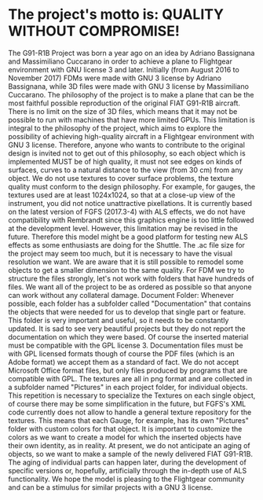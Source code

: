 # The project's motto is: QUALITY WITHOUT COMPROMISE!
The G91-R1B Project was born a year ago on an idea by Adriano Bassignana and Massimiliano Cuccarano in order to achieve a plane to Flightgear environment with GNU license 3 and later.
Initially (from August 2016 to November 2017) FDMs were made with GNU 3 license by Adriano Bassignana, while 3D files were made with GNU 3 license by Massimiliano Cuccarano.
The philosophy of the project is to make a plane that can be the most faithful possible reproduction of the original FIAT G91-R1B aircraft.
There is no limit on the size of 3D files, which means that it may not be possible to run with machines that have more limited GPUs. This limitation is integral to the philosophy of the project, which aims to explore the possibility of achieving high-quality aircraft in a Flightgear environment with GNU 3 license.
Therefore, anyone who wants to contribute to the original design is invited not to get out of this philosophy, so each object which is implemented MUST be of high quality, it must not see edges on kinds of surfaces, curves to a natural distance to the view (from 30 cm) from any object.
We do not use textures to cover surface problems, the texture quality must conform to the design philosophy. For example, for gauges, the textures used are at least 1024x1024, so that at a close-up view of the instrument, you did not notice unattractive pixellations.
It is currently based on the latest version of FGFS (2017.3-4) with ALS effects, we do not have compatibility with Rembrandt since this graphics engine is too little followed at the development level. However, this limitation may be revised in the future. Therefore this model might be a good platform for testing new ALS effects as some enthusiasts are doing for the Shuttle.
The .ac file size for the project may seem too much, but it is necessary to have the visual resolution we want. We are aware that it is still possible to remodel some objects to get a smaller dimension to the same quality.
For FDM we try to structure the files strongly, let's not work with folders that have hundreds of files. We want all of the project to be as ordered as possible so that anyone can work without any collateral damage.
Document Folder: Whenever possible, each folder has a subfolder called "Documentation" that contains the objects that were needed for us to develop that single part or feature. This folder is very important and useful, so it needs to be constantly updated. It is sad to see very beautiful projects but they do not report the documentation on which they were based. Of course the inserted material must be compatible with the GPL license 3. Documentation files must be with GPL licensed formats though of course the PDF files (which is an Adobe format) we accept them as a standard of fact. We do not accept Microsoft Office format files, but only files produced by programs that are compatible with GPL.
The textures are all in png format and are collected in a subfolder named "Pictures" in each project folder, for individual objects. This repetition is necessary to specialize the Textures on each single object, of course there may be some simplification in the future, but FGFS's XML code currently does not allow to handle a general texture repository for the textures. This means that each Gauge, for example, has its own "Pictures" folder with custom colors for that object. It is important to customize the colors as we want to create a model for which the inserted objects have their own identity, as in reality.
At present, we do not anticipate an aging of objects, so we want to make a sample of the newly delivered FIAT G91-R1B.
The aging of individual parts can happen later, during the development of specific versions or, hopefully, artificially through the in-depth use of ALS functionality.
We hope the model is pleasing to the Flightgear community and can be a stimulus for similar projects with a GNU 3 license.
